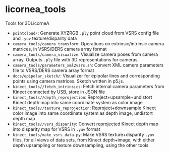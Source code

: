 # licornea_tools
Tools for 3DLicorneA
* `pointcloud/`: Generate XYZRGB `.ply` point cloud from VSRS config file and `.yuv` texture/disparity data
* `camera_tools/camera_transform`: Operations on extrinsic/intrinsic camera matrices, in VSRS/DERS camera array format
* `camera_tools/camera_visualize`: Visualize camera poses from camera array. Outputs `.ply` file with 3D representations for cameras.
* `camera_tools/parameters_xml2vsrs.sh`: Convert XML camera parameters file to VSRS/DERS camera array format
* `docs/epipolar_sketch/`: Visualizer for epipolar lines and corresponding points using camera matrices. Sketch written in p5.js.
* `kinect_tools//fetch_intrinsics`: Fetch internal camera parameters from Kinect connected by USB, store in JSON file
* `kinect_tools//depth_reprojection`: Reproject+upsample+undistort Kinect depth map into same coordinate system as color image
* `kinect_tools//texture_reprojection`: Reproject+downsample Kinect color image into same coordinate system as depth image, undistort depth map
* `kinect_tools//vsrs_disparity`: Convert reprojected Kinect depth map into disparity map for VSRS in `.yuv` format
* `kinect_tools/make_vsrs_data.py`: Make VSRS texture+disparity `.yuv` files, for all views of data sets, from Kinect depth+image, with either depth upsampling or texture downsampling, using the other tools

